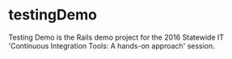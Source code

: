 # testingDemo

Testing Demo is the Rails demo project for the 2016 Statewide IT 'Continuous Integration Tools: A hands-on approach' session.
